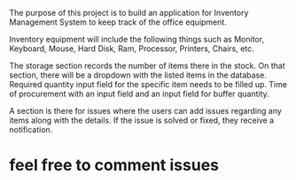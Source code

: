 The purpose of this project is to build an application for Inventory Management System to keep track of the office equipment. 

Inventory equipment will include the following things such as Monitor, Keyboard, Mouse, Hard Disk, Ram, Processor, Printers, Chairs, etc.

The storage section records the number of items there in the stock. On that section, there will be a dropdown with the listed items in the database. Required quantity input field for the specific item needs to be filled up. Time of procurement with an input field and an input field for buffer quantity.

A section is there for issues where the users can add issues regarding any items along with the details. If the issue is solved or fixed, they receive a notification.

# feel free to comment issues
